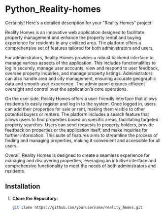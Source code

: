 # Python_Reality-homes


Certainly! Here's a detailed description for your "Reality Homes" project:

Reality Homes is an innovative web application designed to facilitate property management and enhance the property rental and buying experience for residents in any civilized area. The platform offers a comprehensive set of features tailored for both administrators and users.

For administrators, Reality Homes provides a robust backend interface to manage various aspects of the application. This includes functionalities to log in securely, manage user accounts, view and respond to user feedback, oversee property inquiries, and manage property listings. Administrators can also handle area and city management, ensuring accurate geographic data and smooth user experience. The admin panel ensures efficient oversight and control over the application's core operations.

On the user side, Reality Homes offers a user-friendly interface that allows residents to easily register and log in to the system. Once logged in, users can add their properties for sale or rent, making them visible to other potential buyers or renters. The platform includes a search feature that allows users to find properties based on specific areas, facilitating targeted property searches. Users can send requests to property holders, provide feedback on properties or the application itself, and make inquiries for further information. This suite of features aims to streamline the process of finding and managing properties, making it convenient and accessible for all users.

Overall, Reality Homes is designed to create a seamless experience for managing and discovering properties, leveraging an intuitive interface and comprehensive functionality to meet the needs of both administrators and residents.


## Installation

1. **Clone the Repository**:
   ```bash
   git clone https://github.com/yourusername/reality_homes.git
